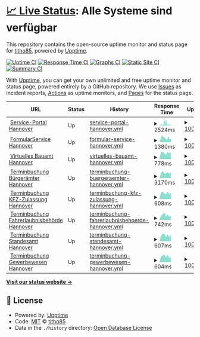 # [📈 Live Status](https://serviceportal.hannover-stadt.de/status): <!--live status--> **Alle Systeme sind verfügbar**

This repository contains the open-source uptime monitor and status page for [titho85](https://titho85.github.io/serviceportal-hannover-status), powered by [Upptime](https://github.com/upptime/upptime).

[![Uptime CI](https://github.com/titho85/serviceportal-hannover-status/workflows/Uptime%20CI/badge.svg)](https://github.com/titho85/serviceportal-hannover-status/actions?query=workflow%3A%22Uptime+CI%22)
[![Response Time CI](https://github.com/titho85/serviceportal-hannover-status/workflows/Response%20Time%20CI/badge.svg)](https://github.com/titho85/serviceportal-hannover-status/actions?query=workflow%3A%22Response+Time+CI%22)
[![Graphs CI](https://github.com/titho85/serviceportal-hannover-status/workflows/Graphs%20CI/badge.svg)](https://github.com/titho85/serviceportal-hannover-status/actions?query=workflow%3A%22Graphs+CI%22)
[![Static Site CI](https://github.com/titho85/serviceportal-hannover-status/workflows/Static%20Site%20CI/badge.svg)](https://github.com/titho85/serviceportal-hannover-status/actions?query=workflow%3A%22Static+Site+CI%22)
[![Summary CI](https://github.com/titho85/serviceportal-hannover-status/workflows/Summary%20CI/badge.svg)](https://github.com/titho85/serviceportal-hannover-status/actions?query=workflow%3A%22Summary+CI%22)

With [Upptime](https://upptime.js.org), you can get your own unlimited and free uptime monitor and status page, powered entirely by a GitHub repository. We use [Issues](https://github.com/titho85/serviceportal-hannover-status/issues) as incident reports, [Actions](https://github.com/titho85/serviceportal-hannover-status/actions) as uptime monitors, and [Pages](https://titho85.github.io/serviceportal-hannover-status) for the status page.

<!--start: status pages-->
<!-- This summary is generated by Upptime (https://github.com/upptime/upptime) -->
<!-- Do not edit this manually, your changes will be overwritten -->
<!-- prettier-ignore -->
| URL | Status | History | Response Time | Uptime |
| --- | ------ | ------- | ------------- | ------ |
| <img alt="" src="https://serviceportal.hannover-stadt.de/favicon.ico" height="13"> [Service-Portal Hannover](https://serviceportal.hannover-stadt.de) | Up | [service-portal-hannover.yml](https://github.com/titho85/ozg-status/commits/HEAD/history/service-portal-hannover.yml) | <details><summary><img alt="Response time graph" src="./graphs/service-portal-hannover/response-time-week.png" height="20"> 2524ms</summary><br><a href="https://titho85.github.io/ozg-status/history/service-portal-hannover"><img alt="Response time 1529" src="https://img.shields.io/endpoint?url=https%3A%2F%2Fraw.githubusercontent.com%2Ftitho85%2Fozg-status%2FHEAD%2Fapi%2Fservice-portal-hannover%2Fresponse-time.json"></a><br><a href="https://titho85.github.io/ozg-status/history/service-portal-hannover"><img alt="24-hour response time 763" src="https://img.shields.io/endpoint?url=https%3A%2F%2Fraw.githubusercontent.com%2Ftitho85%2Fozg-status%2FHEAD%2Fapi%2Fservice-portal-hannover%2Fresponse-time-day.json"></a><br><a href="https://titho85.github.io/ozg-status/history/service-portal-hannover"><img alt="7-day response time 2524" src="https://img.shields.io/endpoint?url=https%3A%2F%2Fraw.githubusercontent.com%2Ftitho85%2Fozg-status%2FHEAD%2Fapi%2Fservice-portal-hannover%2Fresponse-time-week.json"></a><br><a href="https://titho85.github.io/ozg-status/history/service-portal-hannover"><img alt="30-day response time 2168" src="https://img.shields.io/endpoint?url=https%3A%2F%2Fraw.githubusercontent.com%2Ftitho85%2Fozg-status%2FHEAD%2Fapi%2Fservice-portal-hannover%2Fresponse-time-month.json"></a><br><a href="https://titho85.github.io/ozg-status/history/service-portal-hannover"><img alt="1-year response time 1671" src="https://img.shields.io/endpoint?url=https%3A%2F%2Fraw.githubusercontent.com%2Ftitho85%2Fozg-status%2FHEAD%2Fapi%2Fservice-portal-hannover%2Fresponse-time-year.json"></a></details> | <details><summary><a href="https://titho85.github.io/ozg-status/history/service-portal-hannover">100.00%</a></summary><a href="https://titho85.github.io/ozg-status/history/service-portal-hannover"><img alt="All-time uptime 99.81%" src="https://img.shields.io/endpoint?url=https%3A%2F%2Fraw.githubusercontent.com%2Ftitho85%2Fozg-status%2FHEAD%2Fapi%2Fservice-portal-hannover%2Fuptime.json"></a><br><a href="https://titho85.github.io/ozg-status/history/service-portal-hannover"><img alt="24-hour uptime 100.00%" src="https://img.shields.io/endpoint?url=https%3A%2F%2Fraw.githubusercontent.com%2Ftitho85%2Fozg-status%2FHEAD%2Fapi%2Fservice-portal-hannover%2Fuptime-day.json"></a><br><a href="https://titho85.github.io/ozg-status/history/service-portal-hannover"><img alt="7-day uptime 100.00%" src="https://img.shields.io/endpoint?url=https%3A%2F%2Fraw.githubusercontent.com%2Ftitho85%2Fozg-status%2FHEAD%2Fapi%2Fservice-portal-hannover%2Fuptime-week.json"></a><br><a href="https://titho85.github.io/ozg-status/history/service-portal-hannover"><img alt="30-day uptime 99.95%" src="https://img.shields.io/endpoint?url=https%3A%2F%2Fraw.githubusercontent.com%2Ftitho85%2Fozg-status%2FHEAD%2Fapi%2Fservice-portal-hannover%2Fuptime-month.json"></a><br><a href="https://titho85.github.io/ozg-status/history/service-portal-hannover"><img alt="1-year uptime 99.59%" src="https://img.shields.io/endpoint?url=https%3A%2F%2Fraw.githubusercontent.com%2Ftitho85%2Fozg-status%2FHEAD%2Fapi%2Fservice-portal-hannover%2Fuptime-year.json"></a></details>
| <img alt="" src="https://serviceportal.hannover-stadt.de/favicon.ico" height="13"> [FormularService Hannover](https://forms.hannover-stadt.de/intelliform/forms/lhh_ozg/index) | Up | [formular-service-hannover.yml](https://github.com/titho85/ozg-status/commits/HEAD/history/formular-service-hannover.yml) | <details><summary><img alt="Response time graph" src="./graphs/formular-service-hannover/response-time-week.png" height="20"> 1380ms</summary><br><a href="https://titho85.github.io/ozg-status/history/formular-service-hannover"><img alt="Response time 1547" src="https://img.shields.io/endpoint?url=https%3A%2F%2Fraw.githubusercontent.com%2Ftitho85%2Fozg-status%2FHEAD%2Fapi%2Fformular-service-hannover%2Fresponse-time.json"></a><br><a href="https://titho85.github.io/ozg-status/history/formular-service-hannover"><img alt="24-hour response time 1020" src="https://img.shields.io/endpoint?url=https%3A%2F%2Fraw.githubusercontent.com%2Ftitho85%2Fozg-status%2FHEAD%2Fapi%2Fformular-service-hannover%2Fresponse-time-day.json"></a><br><a href="https://titho85.github.io/ozg-status/history/formular-service-hannover"><img alt="7-day response time 1380" src="https://img.shields.io/endpoint?url=https%3A%2F%2Fraw.githubusercontent.com%2Ftitho85%2Fozg-status%2FHEAD%2Fapi%2Fformular-service-hannover%2Fresponse-time-week.json"></a><br><a href="https://titho85.github.io/ozg-status/history/formular-service-hannover"><img alt="30-day response time 1303" src="https://img.shields.io/endpoint?url=https%3A%2F%2Fraw.githubusercontent.com%2Ftitho85%2Fozg-status%2FHEAD%2Fapi%2Fformular-service-hannover%2Fresponse-time-month.json"></a><br><a href="https://titho85.github.io/ozg-status/history/formular-service-hannover"><img alt="1-year response time 1574" src="https://img.shields.io/endpoint?url=https%3A%2F%2Fraw.githubusercontent.com%2Ftitho85%2Fozg-status%2FHEAD%2Fapi%2Fformular-service-hannover%2Fresponse-time-year.json"></a></details> | <details><summary><a href="https://titho85.github.io/ozg-status/history/formular-service-hannover">100.00%</a></summary><a href="https://titho85.github.io/ozg-status/history/formular-service-hannover"><img alt="All-time uptime 99.96%" src="https://img.shields.io/endpoint?url=https%3A%2F%2Fraw.githubusercontent.com%2Ftitho85%2Fozg-status%2FHEAD%2Fapi%2Fformular-service-hannover%2Fuptime.json"></a><br><a href="https://titho85.github.io/ozg-status/history/formular-service-hannover"><img alt="24-hour uptime 100.00%" src="https://img.shields.io/endpoint?url=https%3A%2F%2Fraw.githubusercontent.com%2Ftitho85%2Fozg-status%2FHEAD%2Fapi%2Fformular-service-hannover%2Fuptime-day.json"></a><br><a href="https://titho85.github.io/ozg-status/history/formular-service-hannover"><img alt="7-day uptime 100.00%" src="https://img.shields.io/endpoint?url=https%3A%2F%2Fraw.githubusercontent.com%2Ftitho85%2Fozg-status%2FHEAD%2Fapi%2Fformular-service-hannover%2Fuptime-week.json"></a><br><a href="https://titho85.github.io/ozg-status/history/formular-service-hannover"><img alt="30-day uptime 99.96%" src="https://img.shields.io/endpoint?url=https%3A%2F%2Fraw.githubusercontent.com%2Ftitho85%2Fozg-status%2FHEAD%2Fapi%2Fformular-service-hannover%2Fuptime-month.json"></a><br><a href="https://titho85.github.io/ozg-status/history/formular-service-hannover"><img alt="1-year uptime 99.95%" src="https://img.shields.io/endpoint?url=https%3A%2F%2Fraw.githubusercontent.com%2Ftitho85%2Fozg-status%2FHEAD%2Fapi%2Fformular-service-hannover%2Fuptime-year.json"></a></details>
| <img alt="" src="https://serviceportal.hannover-stadt.de/favicon.ico" height="13"> [Virtuelles Bauamt Hannover](https://ebgv.hannover-stadt.de/intelliform/sign-in?rhsso-muk-ebgv-prod=show&rhsso-bund-id-prod=show&form=show&target=eyJjIjoiaUNMeHFnPT0iLCJ0IjoiT2tyYiIsImsiOiIvaW50ZWxsaWZvcm0vdWkvY2FzZXMvLS9oYW5ub3Zlci12YmEvaW5kZXg7TGFuZGVzaGF1cHRzdGFkdCBIYW5ub3ZlciAtIFVudGVyZSBCYXVhdWZzaWNodHNiZWjDtnJkZSBPbmxpbmU7dmJhLWxvZ2luIn0&guest=true) | Up | [virtuelles-bauamt-hannover.yml](https://github.com/titho85/ozg-status/commits/HEAD/history/virtuelles-bauamt-hannover.yml) | <details><summary><img alt="Response time graph" src="./graphs/virtuelles-bauamt-hannover/response-time-week.png" height="20"> 778ms</summary><br><a href="https://titho85.github.io/ozg-status/history/virtuelles-bauamt-hannover"><img alt="Response time 1109" src="https://img.shields.io/endpoint?url=https%3A%2F%2Fraw.githubusercontent.com%2Ftitho85%2Fozg-status%2FHEAD%2Fapi%2Fvirtuelles-bauamt-hannover%2Fresponse-time.json"></a><br><a href="https://titho85.github.io/ozg-status/history/virtuelles-bauamt-hannover"><img alt="24-hour response time 647" src="https://img.shields.io/endpoint?url=https%3A%2F%2Fraw.githubusercontent.com%2Ftitho85%2Fozg-status%2FHEAD%2Fapi%2Fvirtuelles-bauamt-hannover%2Fresponse-time-day.json"></a><br><a href="https://titho85.github.io/ozg-status/history/virtuelles-bauamt-hannover"><img alt="7-day response time 778" src="https://img.shields.io/endpoint?url=https%3A%2F%2Fraw.githubusercontent.com%2Ftitho85%2Fozg-status%2FHEAD%2Fapi%2Fvirtuelles-bauamt-hannover%2Fresponse-time-week.json"></a><br><a href="https://titho85.github.io/ozg-status/history/virtuelles-bauamt-hannover"><img alt="30-day response time 815" src="https://img.shields.io/endpoint?url=https%3A%2F%2Fraw.githubusercontent.com%2Ftitho85%2Fozg-status%2FHEAD%2Fapi%2Fvirtuelles-bauamt-hannover%2Fresponse-time-month.json"></a><br><a href="https://titho85.github.io/ozg-status/history/virtuelles-bauamt-hannover"><img alt="1-year response time 1188" src="https://img.shields.io/endpoint?url=https%3A%2F%2Fraw.githubusercontent.com%2Ftitho85%2Fozg-status%2FHEAD%2Fapi%2Fvirtuelles-bauamt-hannover%2Fresponse-time-year.json"></a></details> | <details><summary><a href="https://titho85.github.io/ozg-status/history/virtuelles-bauamt-hannover">100.00%</a></summary><a href="https://titho85.github.io/ozg-status/history/virtuelles-bauamt-hannover"><img alt="All-time uptime 99.22%" src="https://img.shields.io/endpoint?url=https%3A%2F%2Fraw.githubusercontent.com%2Ftitho85%2Fozg-status%2FHEAD%2Fapi%2Fvirtuelles-bauamt-hannover%2Fuptime.json"></a><br><a href="https://titho85.github.io/ozg-status/history/virtuelles-bauamt-hannover"><img alt="24-hour uptime 100.00%" src="https://img.shields.io/endpoint?url=https%3A%2F%2Fraw.githubusercontent.com%2Ftitho85%2Fozg-status%2FHEAD%2Fapi%2Fvirtuelles-bauamt-hannover%2Fuptime-day.json"></a><br><a href="https://titho85.github.io/ozg-status/history/virtuelles-bauamt-hannover"><img alt="7-day uptime 100.00%" src="https://img.shields.io/endpoint?url=https%3A%2F%2Fraw.githubusercontent.com%2Ftitho85%2Fozg-status%2FHEAD%2Fapi%2Fvirtuelles-bauamt-hannover%2Fuptime-week.json"></a><br><a href="https://titho85.github.io/ozg-status/history/virtuelles-bauamt-hannover"><img alt="30-day uptime 100.00%" src="https://img.shields.io/endpoint?url=https%3A%2F%2Fraw.githubusercontent.com%2Ftitho85%2Fozg-status%2FHEAD%2Fapi%2Fvirtuelles-bauamt-hannover%2Fuptime-month.json"></a><br><a href="https://titho85.github.io/ozg-status/history/virtuelles-bauamt-hannover"><img alt="1-year uptime 99.66%" src="https://img.shields.io/endpoint?url=https%3A%2F%2Fraw.githubusercontent.com%2Ftitho85%2Fozg-status%2FHEAD%2Fapi%2Fvirtuelles-bauamt-hannover%2Fuptime-year.json"></a></details>
| <img alt="" src="https://serviceportal.hannover-stadt.de/favicon.ico" height="13"> [Terminbuchung Bürgerämter Hannover](https://termin.hannover-stadt.de/buergeramt) | Up | [terminbuchung-buergeraemter-hannover.yml](https://github.com/titho85/ozg-status/commits/HEAD/history/terminbuchung-buergeraemter-hannover.yml) | <details><summary><img alt="Response time graph" src="./graphs/terminbuchung-buergeraemter-hannover/response-time-week.png" height="20"> 3170ms</summary><br><a href="https://titho85.github.io/ozg-status/history/terminbuchung-buergeraemter-hannover"><img alt="Response time 4036" src="https://img.shields.io/endpoint?url=https%3A%2F%2Fraw.githubusercontent.com%2Ftitho85%2Fozg-status%2FHEAD%2Fapi%2Fterminbuchung-buergeraemter-hannover%2Fresponse-time.json"></a><br><a href="https://titho85.github.io/ozg-status/history/terminbuchung-buergeraemter-hannover"><img alt="24-hour response time 2909" src="https://img.shields.io/endpoint?url=https%3A%2F%2Fraw.githubusercontent.com%2Ftitho85%2Fozg-status%2FHEAD%2Fapi%2Fterminbuchung-buergeraemter-hannover%2Fresponse-time-day.json"></a><br><a href="https://titho85.github.io/ozg-status/history/terminbuchung-buergeraemter-hannover"><img alt="7-day response time 3170" src="https://img.shields.io/endpoint?url=https%3A%2F%2Fraw.githubusercontent.com%2Ftitho85%2Fozg-status%2FHEAD%2Fapi%2Fterminbuchung-buergeraemter-hannover%2Fresponse-time-week.json"></a><br><a href="https://titho85.github.io/ozg-status/history/terminbuchung-buergeraemter-hannover"><img alt="30-day response time 3092" src="https://img.shields.io/endpoint?url=https%3A%2F%2Fraw.githubusercontent.com%2Ftitho85%2Fozg-status%2FHEAD%2Fapi%2Fterminbuchung-buergeraemter-hannover%2Fresponse-time-month.json"></a><br><a href="https://titho85.github.io/ozg-status/history/terminbuchung-buergeraemter-hannover"><img alt="1-year response time 3888" src="https://img.shields.io/endpoint?url=https%3A%2F%2Fraw.githubusercontent.com%2Ftitho85%2Fozg-status%2FHEAD%2Fapi%2Fterminbuchung-buergeraemter-hannover%2Fresponse-time-year.json"></a></details> | <details><summary><a href="https://titho85.github.io/ozg-status/history/terminbuchung-buergeraemter-hannover">100.00%</a></summary><a href="https://titho85.github.io/ozg-status/history/terminbuchung-buergeraemter-hannover"><img alt="All-time uptime 97.48%" src="https://img.shields.io/endpoint?url=https%3A%2F%2Fraw.githubusercontent.com%2Ftitho85%2Fozg-status%2FHEAD%2Fapi%2Fterminbuchung-buergeraemter-hannover%2Fuptime.json"></a><br><a href="https://titho85.github.io/ozg-status/history/terminbuchung-buergeraemter-hannover"><img alt="24-hour uptime 100.00%" src="https://img.shields.io/endpoint?url=https%3A%2F%2Fraw.githubusercontent.com%2Ftitho85%2Fozg-status%2FHEAD%2Fapi%2Fterminbuchung-buergeraemter-hannover%2Fuptime-day.json"></a><br><a href="https://titho85.github.io/ozg-status/history/terminbuchung-buergeraemter-hannover"><img alt="7-day uptime 100.00%" src="https://img.shields.io/endpoint?url=https%3A%2F%2Fraw.githubusercontent.com%2Ftitho85%2Fozg-status%2FHEAD%2Fapi%2Fterminbuchung-buergeraemter-hannover%2Fuptime-week.json"></a><br><a href="https://titho85.github.io/ozg-status/history/terminbuchung-buergeraemter-hannover"><img alt="30-day uptime 100.00%" src="https://img.shields.io/endpoint?url=https%3A%2F%2Fraw.githubusercontent.com%2Ftitho85%2Fozg-status%2FHEAD%2Fapi%2Fterminbuchung-buergeraemter-hannover%2Fuptime-month.json"></a><br><a href="https://titho85.github.io/ozg-status/history/terminbuchung-buergeraemter-hannover"><img alt="1-year uptime 94.54%" src="https://img.shields.io/endpoint?url=https%3A%2F%2Fraw.githubusercontent.com%2Ftitho85%2Fozg-status%2FHEAD%2Fapi%2Fterminbuchung-buergeraemter-hannover%2Fuptime-year.json"></a></details>
| <img alt="" src="https://serviceportal.hannover-stadt.de/favicon.ico" height="13"> [Terminbuchung KFZ-Zulassung Hannover](https://termin.hannover-stadt.de/kfz) | Up | [terminbuchung-kfz-zulassung-hannover.yml](https://github.com/titho85/ozg-status/commits/HEAD/history/terminbuchung-kfz-zulassung-hannover.yml) | <details><summary><img alt="Response time graph" src="./graphs/terminbuchung-kfz-zulassung-hannover/response-time-week.png" height="20"> 608ms</summary><br><a href="https://titho85.github.io/ozg-status/history/terminbuchung-kfz-zulassung-hannover"><img alt="Response time 879" src="https://img.shields.io/endpoint?url=https%3A%2F%2Fraw.githubusercontent.com%2Ftitho85%2Fozg-status%2FHEAD%2Fapi%2Fterminbuchung-kfz-zulassung-hannover%2Fresponse-time.json"></a><br><a href="https://titho85.github.io/ozg-status/history/terminbuchung-kfz-zulassung-hannover"><img alt="24-hour response time 538" src="https://img.shields.io/endpoint?url=https%3A%2F%2Fraw.githubusercontent.com%2Ftitho85%2Fozg-status%2FHEAD%2Fapi%2Fterminbuchung-kfz-zulassung-hannover%2Fresponse-time-day.json"></a><br><a href="https://titho85.github.io/ozg-status/history/terminbuchung-kfz-zulassung-hannover"><img alt="7-day response time 608" src="https://img.shields.io/endpoint?url=https%3A%2F%2Fraw.githubusercontent.com%2Ftitho85%2Fozg-status%2FHEAD%2Fapi%2Fterminbuchung-kfz-zulassung-hannover%2Fresponse-time-week.json"></a><br><a href="https://titho85.github.io/ozg-status/history/terminbuchung-kfz-zulassung-hannover"><img alt="30-day response time 600" src="https://img.shields.io/endpoint?url=https%3A%2F%2Fraw.githubusercontent.com%2Ftitho85%2Fozg-status%2FHEAD%2Fapi%2Fterminbuchung-kfz-zulassung-hannover%2Fresponse-time-month.json"></a><br><a href="https://titho85.github.io/ozg-status/history/terminbuchung-kfz-zulassung-hannover"><img alt="1-year response time 847" src="https://img.shields.io/endpoint?url=https%3A%2F%2Fraw.githubusercontent.com%2Ftitho85%2Fozg-status%2FHEAD%2Fapi%2Fterminbuchung-kfz-zulassung-hannover%2Fresponse-time-year.json"></a></details> | <details><summary><a href="https://titho85.github.io/ozg-status/history/terminbuchung-kfz-zulassung-hannover">100.00%</a></summary><a href="https://titho85.github.io/ozg-status/history/terminbuchung-kfz-zulassung-hannover"><img alt="All-time uptime 99.36%" src="https://img.shields.io/endpoint?url=https%3A%2F%2Fraw.githubusercontent.com%2Ftitho85%2Fozg-status%2FHEAD%2Fapi%2Fterminbuchung-kfz-zulassung-hannover%2Fuptime.json"></a><br><a href="https://titho85.github.io/ozg-status/history/terminbuchung-kfz-zulassung-hannover"><img alt="24-hour uptime 100.00%" src="https://img.shields.io/endpoint?url=https%3A%2F%2Fraw.githubusercontent.com%2Ftitho85%2Fozg-status%2FHEAD%2Fapi%2Fterminbuchung-kfz-zulassung-hannover%2Fuptime-day.json"></a><br><a href="https://titho85.github.io/ozg-status/history/terminbuchung-kfz-zulassung-hannover"><img alt="7-day uptime 100.00%" src="https://img.shields.io/endpoint?url=https%3A%2F%2Fraw.githubusercontent.com%2Ftitho85%2Fozg-status%2FHEAD%2Fapi%2Fterminbuchung-kfz-zulassung-hannover%2Fuptime-week.json"></a><br><a href="https://titho85.github.io/ozg-status/history/terminbuchung-kfz-zulassung-hannover"><img alt="30-day uptime 100.00%" src="https://img.shields.io/endpoint?url=https%3A%2F%2Fraw.githubusercontent.com%2Ftitho85%2Fozg-status%2FHEAD%2Fapi%2Fterminbuchung-kfz-zulassung-hannover%2Fuptime-month.json"></a><br><a href="https://titho85.github.io/ozg-status/history/terminbuchung-kfz-zulassung-hannover"><img alt="1-year uptime 98.67%" src="https://img.shields.io/endpoint?url=https%3A%2F%2Fraw.githubusercontent.com%2Ftitho85%2Fozg-status%2FHEAD%2Fapi%2Fterminbuchung-kfz-zulassung-hannover%2Fuptime-year.json"></a></details>
| <img alt="" src="https://serviceportal.hannover-stadt.de/favicon.ico" height="13"> [Terminbuchung Fahrerlaubnisbehörde Hannover](https://termin.hannover-stadt.de/fahrerlaubnis) | Up | [terminbuchung-fahrerlaubnisbehoerde-hannover.yml](https://github.com/titho85/ozg-status/commits/HEAD/history/terminbuchung-fahrerlaubnisbehoerde-hannover.yml) | <details><summary><img alt="Response time graph" src="./graphs/terminbuchung-fahrerlaubnisbehoerde-hannover/response-time-week.png" height="20"> 742ms</summary><br><a href="https://titho85.github.io/ozg-status/history/terminbuchung-fahrerlaubnisbehoerde-hannover"><img alt="Response time 932" src="https://img.shields.io/endpoint?url=https%3A%2F%2Fraw.githubusercontent.com%2Ftitho85%2Fozg-status%2FHEAD%2Fapi%2Fterminbuchung-fahrerlaubnisbehoerde-hannover%2Fresponse-time.json"></a><br><a href="https://titho85.github.io/ozg-status/history/terminbuchung-fahrerlaubnisbehoerde-hannover"><img alt="24-hour response time 671" src="https://img.shields.io/endpoint?url=https%3A%2F%2Fraw.githubusercontent.com%2Ftitho85%2Fozg-status%2FHEAD%2Fapi%2Fterminbuchung-fahrerlaubnisbehoerde-hannover%2Fresponse-time-day.json"></a><br><a href="https://titho85.github.io/ozg-status/history/terminbuchung-fahrerlaubnisbehoerde-hannover"><img alt="7-day response time 742" src="https://img.shields.io/endpoint?url=https%3A%2F%2Fraw.githubusercontent.com%2Ftitho85%2Fozg-status%2FHEAD%2Fapi%2Fterminbuchung-fahrerlaubnisbehoerde-hannover%2Fresponse-time-week.json"></a><br><a href="https://titho85.github.io/ozg-status/history/terminbuchung-fahrerlaubnisbehoerde-hannover"><img alt="30-day response time 656" src="https://img.shields.io/endpoint?url=https%3A%2F%2Fraw.githubusercontent.com%2Ftitho85%2Fozg-status%2FHEAD%2Fapi%2Fterminbuchung-fahrerlaubnisbehoerde-hannover%2Fresponse-time-month.json"></a><br><a href="https://titho85.github.io/ozg-status/history/terminbuchung-fahrerlaubnisbehoerde-hannover"><img alt="1-year response time 878" src="https://img.shields.io/endpoint?url=https%3A%2F%2Fraw.githubusercontent.com%2Ftitho85%2Fozg-status%2FHEAD%2Fapi%2Fterminbuchung-fahrerlaubnisbehoerde-hannover%2Fresponse-time-year.json"></a></details> | <details><summary><a href="https://titho85.github.io/ozg-status/history/terminbuchung-fahrerlaubnisbehoerde-hannover">100.00%</a></summary><a href="https://titho85.github.io/ozg-status/history/terminbuchung-fahrerlaubnisbehoerde-hannover"><img alt="All-time uptime 99.36%" src="https://img.shields.io/endpoint?url=https%3A%2F%2Fraw.githubusercontent.com%2Ftitho85%2Fozg-status%2FHEAD%2Fapi%2Fterminbuchung-fahrerlaubnisbehoerde-hannover%2Fuptime.json"></a><br><a href="https://titho85.github.io/ozg-status/history/terminbuchung-fahrerlaubnisbehoerde-hannover"><img alt="24-hour uptime 100.00%" src="https://img.shields.io/endpoint?url=https%3A%2F%2Fraw.githubusercontent.com%2Ftitho85%2Fozg-status%2FHEAD%2Fapi%2Fterminbuchung-fahrerlaubnisbehoerde-hannover%2Fuptime-day.json"></a><br><a href="https://titho85.github.io/ozg-status/history/terminbuchung-fahrerlaubnisbehoerde-hannover"><img alt="7-day uptime 100.00%" src="https://img.shields.io/endpoint?url=https%3A%2F%2Fraw.githubusercontent.com%2Ftitho85%2Fozg-status%2FHEAD%2Fapi%2Fterminbuchung-fahrerlaubnisbehoerde-hannover%2Fuptime-week.json"></a><br><a href="https://titho85.github.io/ozg-status/history/terminbuchung-fahrerlaubnisbehoerde-hannover"><img alt="30-day uptime 100.00%" src="https://img.shields.io/endpoint?url=https%3A%2F%2Fraw.githubusercontent.com%2Ftitho85%2Fozg-status%2FHEAD%2Fapi%2Fterminbuchung-fahrerlaubnisbehoerde-hannover%2Fuptime-month.json"></a><br><a href="https://titho85.github.io/ozg-status/history/terminbuchung-fahrerlaubnisbehoerde-hannover"><img alt="1-year uptime 98.67%" src="https://img.shields.io/endpoint?url=https%3A%2F%2Fraw.githubusercontent.com%2Ftitho85%2Fozg-status%2FHEAD%2Fapi%2Fterminbuchung-fahrerlaubnisbehoerde-hannover%2Fuptime-year.json"></a></details>
| <img alt="" src="https://serviceportal.hannover-stadt.de/favicon.ico" height="13"> [Terminbuchung Standesamt Hannover](https://termin.hannover-stadt.de/standesamt) | Up | [terminbuchung-standesamt-hannover.yml](https://github.com/titho85/ozg-status/commits/HEAD/history/terminbuchung-standesamt-hannover.yml) | <details><summary><img alt="Response time graph" src="./graphs/terminbuchung-standesamt-hannover/response-time-week.png" height="20"> 607ms</summary><br><a href="https://titho85.github.io/ozg-status/history/terminbuchung-standesamt-hannover"><img alt="Response time 723" src="https://img.shields.io/endpoint?url=https%3A%2F%2Fraw.githubusercontent.com%2Ftitho85%2Fozg-status%2FHEAD%2Fapi%2Fterminbuchung-standesamt-hannover%2Fresponse-time.json"></a><br><a href="https://titho85.github.io/ozg-status/history/terminbuchung-standesamt-hannover"><img alt="24-hour response time 467" src="https://img.shields.io/endpoint?url=https%3A%2F%2Fraw.githubusercontent.com%2Ftitho85%2Fozg-status%2FHEAD%2Fapi%2Fterminbuchung-standesamt-hannover%2Fresponse-time-day.json"></a><br><a href="https://titho85.github.io/ozg-status/history/terminbuchung-standesamt-hannover"><img alt="7-day response time 607" src="https://img.shields.io/endpoint?url=https%3A%2F%2Fraw.githubusercontent.com%2Ftitho85%2Fozg-status%2FHEAD%2Fapi%2Fterminbuchung-standesamt-hannover%2Fresponse-time-week.json"></a><br><a href="https://titho85.github.io/ozg-status/history/terminbuchung-standesamt-hannover"><img alt="30-day response time 552" src="https://img.shields.io/endpoint?url=https%3A%2F%2Fraw.githubusercontent.com%2Ftitho85%2Fozg-status%2FHEAD%2Fapi%2Fterminbuchung-standesamt-hannover%2Fresponse-time-month.json"></a><br><a href="https://titho85.github.io/ozg-status/history/terminbuchung-standesamt-hannover"><img alt="1-year response time 692" src="https://img.shields.io/endpoint?url=https%3A%2F%2Fraw.githubusercontent.com%2Ftitho85%2Fozg-status%2FHEAD%2Fapi%2Fterminbuchung-standesamt-hannover%2Fresponse-time-year.json"></a></details> | <details><summary><a href="https://titho85.github.io/ozg-status/history/terminbuchung-standesamt-hannover">100.00%</a></summary><a href="https://titho85.github.io/ozg-status/history/terminbuchung-standesamt-hannover"><img alt="All-time uptime 99.98%" src="https://img.shields.io/endpoint?url=https%3A%2F%2Fraw.githubusercontent.com%2Ftitho85%2Fozg-status%2FHEAD%2Fapi%2Fterminbuchung-standesamt-hannover%2Fuptime.json"></a><br><a href="https://titho85.github.io/ozg-status/history/terminbuchung-standesamt-hannover"><img alt="24-hour uptime 100.00%" src="https://img.shields.io/endpoint?url=https%3A%2F%2Fraw.githubusercontent.com%2Ftitho85%2Fozg-status%2FHEAD%2Fapi%2Fterminbuchung-standesamt-hannover%2Fuptime-day.json"></a><br><a href="https://titho85.github.io/ozg-status/history/terminbuchung-standesamt-hannover"><img alt="7-day uptime 100.00%" src="https://img.shields.io/endpoint?url=https%3A%2F%2Fraw.githubusercontent.com%2Ftitho85%2Fozg-status%2FHEAD%2Fapi%2Fterminbuchung-standesamt-hannover%2Fuptime-week.json"></a><br><a href="https://titho85.github.io/ozg-status/history/terminbuchung-standesamt-hannover"><img alt="30-day uptime 100.00%" src="https://img.shields.io/endpoint?url=https%3A%2F%2Fraw.githubusercontent.com%2Ftitho85%2Fozg-status%2FHEAD%2Fapi%2Fterminbuchung-standesamt-hannover%2Fuptime-month.json"></a><br><a href="https://titho85.github.io/ozg-status/history/terminbuchung-standesamt-hannover"><img alt="1-year uptime 99.97%" src="https://img.shields.io/endpoint?url=https%3A%2F%2Fraw.githubusercontent.com%2Ftitho85%2Fozg-status%2FHEAD%2Fapi%2Fterminbuchung-standesamt-hannover%2Fuptime-year.json"></a></details>
| <img alt="" src="https://serviceportal.hannover-stadt.de/favicon.ico" height="13"> [Terminbuchung Gewerbewesen Hannover](https://termin.hannover-stadt.de/gewerbe) | Up | [terminbuchung-gewerbewesen-hannover.yml](https://github.com/titho85/ozg-status/commits/HEAD/history/terminbuchung-gewerbewesen-hannover.yml) | <details><summary><img alt="Response time graph" src="./graphs/terminbuchung-gewerbewesen-hannover/response-time-week.png" height="20"> 604ms</summary><br><a href="https://titho85.github.io/ozg-status/history/terminbuchung-gewerbewesen-hannover"><img alt="Response time 706" src="https://img.shields.io/endpoint?url=https%3A%2F%2Fraw.githubusercontent.com%2Ftitho85%2Fozg-status%2FHEAD%2Fapi%2Fterminbuchung-gewerbewesen-hannover%2Fresponse-time.json"></a><br><a href="https://titho85.github.io/ozg-status/history/terminbuchung-gewerbewesen-hannover"><img alt="24-hour response time 485" src="https://img.shields.io/endpoint?url=https%3A%2F%2Fraw.githubusercontent.com%2Ftitho85%2Fozg-status%2FHEAD%2Fapi%2Fterminbuchung-gewerbewesen-hannover%2Fresponse-time-day.json"></a><br><a href="https://titho85.github.io/ozg-status/history/terminbuchung-gewerbewesen-hannover"><img alt="7-day response time 604" src="https://img.shields.io/endpoint?url=https%3A%2F%2Fraw.githubusercontent.com%2Ftitho85%2Fozg-status%2FHEAD%2Fapi%2Fterminbuchung-gewerbewesen-hannover%2Fresponse-time-week.json"></a><br><a href="https://titho85.github.io/ozg-status/history/terminbuchung-gewerbewesen-hannover"><img alt="30-day response time 552" src="https://img.shields.io/endpoint?url=https%3A%2F%2Fraw.githubusercontent.com%2Ftitho85%2Fozg-status%2FHEAD%2Fapi%2Fterminbuchung-gewerbewesen-hannover%2Fresponse-time-month.json"></a><br><a href="https://titho85.github.io/ozg-status/history/terminbuchung-gewerbewesen-hannover"><img alt="1-year response time 669" src="https://img.shields.io/endpoint?url=https%3A%2F%2Fraw.githubusercontent.com%2Ftitho85%2Fozg-status%2FHEAD%2Fapi%2Fterminbuchung-gewerbewesen-hannover%2Fresponse-time-year.json"></a></details> | <details><summary><a href="https://titho85.github.io/ozg-status/history/terminbuchung-gewerbewesen-hannover">100.00%</a></summary><a href="https://titho85.github.io/ozg-status/history/terminbuchung-gewerbewesen-hannover"><img alt="All-time uptime 99.98%" src="https://img.shields.io/endpoint?url=https%3A%2F%2Fraw.githubusercontent.com%2Ftitho85%2Fozg-status%2FHEAD%2Fapi%2Fterminbuchung-gewerbewesen-hannover%2Fuptime.json"></a><br><a href="https://titho85.github.io/ozg-status/history/terminbuchung-gewerbewesen-hannover"><img alt="24-hour uptime 100.00%" src="https://img.shields.io/endpoint?url=https%3A%2F%2Fraw.githubusercontent.com%2Ftitho85%2Fozg-status%2FHEAD%2Fapi%2Fterminbuchung-gewerbewesen-hannover%2Fuptime-day.json"></a><br><a href="https://titho85.github.io/ozg-status/history/terminbuchung-gewerbewesen-hannover"><img alt="7-day uptime 100.00%" src="https://img.shields.io/endpoint?url=https%3A%2F%2Fraw.githubusercontent.com%2Ftitho85%2Fozg-status%2FHEAD%2Fapi%2Fterminbuchung-gewerbewesen-hannover%2Fuptime-week.json"></a><br><a href="https://titho85.github.io/ozg-status/history/terminbuchung-gewerbewesen-hannover"><img alt="30-day uptime 100.00%" src="https://img.shields.io/endpoint?url=https%3A%2F%2Fraw.githubusercontent.com%2Ftitho85%2Fozg-status%2FHEAD%2Fapi%2Fterminbuchung-gewerbewesen-hannover%2Fuptime-month.json"></a><br><a href="https://titho85.github.io/ozg-status/history/terminbuchung-gewerbewesen-hannover"><img alt="1-year uptime 99.97%" src="https://img.shields.io/endpoint?url=https%3A%2F%2Fraw.githubusercontent.com%2Ftitho85%2Fozg-status%2FHEAD%2Fapi%2Fterminbuchung-gewerbewesen-hannover%2Fuptime-year.json"></a></details>

<!--end: status pages-->

[**Visit our status website →**](https://serviceportal.hannover-stadt.de/status)

## 📄 License

- Powered by: [Upptime](https://github.com/upptime/upptime)
- Code: [MIT](./LICENSE) © [titho85](https://titho85.github.io/serviceportal-hannover-status)
- Data in the `./history` directory: [Open Database License](https://opendatacommons.org/licenses/odbl/1-0/)
